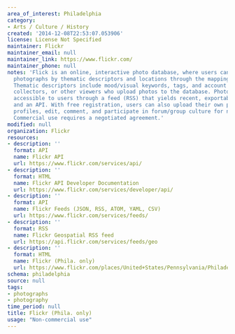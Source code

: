 ```yaml
---
area_of_interest: Philadelphia
category:
- Arts / Culture / History
created: '2014-12-08T22:53:07.053906'
license: License Not Specified
maintainer: Flickr
maintainer_email: null
maintainer_link: https://www.flickr.com/
maintainer_phone: null
notes: 'Flick is an online, interactive photo database, where users can search for
  photographs by thematic descriptors and locations through the mapping application.
  Thematic descriptors include mood/visual keywords, tags, and account names of photographers,
  collectors, or other viewers who upload photos to the database. Photo data is also
  accessible to users through a feed (RSS) that yields recent, exportable photo uploads,
  and an API. With free registration, users can also upload their own photos, create
  profiles, edit, comment, and participate in forum/group culture for non-commercial use.
  Commercial use requires a negotiated agreement.'
modified: null
organization: Flickr
resources:
- description: ''
  format: API
  name: Flickr API
  url: https://www.flickr.com/services/api/
- description: ''
  format: HTML
  name: Flickr API Developer Documentation
  url: https://www.flickr.com/services/developer/api/
- description: ''
  format: API
  name: Flickr Feeds (JSON, RSS, ATOM, YAML, CSV)
  url: https://www.flickr.com/services/feeds/
- description: ''
  format: RSS
  name: Flickr Geospatial RSS feed
  url: https://api.flickr.com/services/feeds/geo
- description: ''
  format: HTML
  name: Flickr (Phila. only)
  url: https://www.flickr.com/places/United+States/Pennsylvania/Philadelphia
schema: philadelphia
source: null
tags: 
- photographs
- photography
time_period: null
title: Flickr (Phila. only)
usage: "Non-commercial use"
---
```

